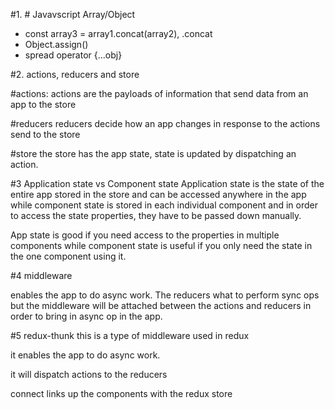 #1. # Javavscript Array/Object 
- const array3 = array1.concat(array2), .concat
- Object.assign()
- spread operator {...obj}

#2. actions, reducers and store

#actions:
actions are the payloads of information that send data from an app to the store 

#reducers 
reducers decide how an app changes in response to the actions send to the store

#store
the store has the app state, state is updated by dispatching an action.

#3 Application state vs Component state
Application state is the state of the entire app stored in the store and can be accessed anywhere in the app while component state is stored in each individual component and in order to access the state properties, they have to be passed down manually. 

App state is good if you need access to the properties in multiple components while component state is useful if you only need the state in the one component using it.

#4 middleware

enables the app to do async work. The reducers what to perform sync ops but the middleware will be attached between the actions and reducers in order to bring in async op in the app.

#5 redux-thunk
this is a type of middleware used in redux

it enables the app to do async work. 

it will dispatch actions to the reducers

connect links up the components with the redux store

